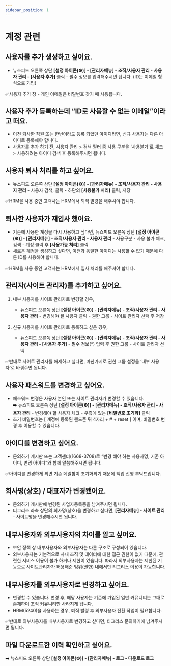 ```yaml
---
sidebar_position: 1
---
```


# 계정 관련

## 사용자를 추가 생성하고 싶어요.

- 뉴스피드 오른쪽 상단 **[설정 아이콘(⚙️)] - [관리자메뉴] - 조직/사용자 관리 - 사용자 관리 - [사용자 추가]** 클릭 - 필수 정보를 입력해주시면 됩니다. (ID는 이메일 형식으로 기입)

✅사용자 추가 창 - 개인 이메일은 비밀번호 찾기 때 사용됩니다.


## 사용자 추가 등록하는데 “ID로 사용할 수 없는 이메일”이라고 떠요.

- 이전 퇴사한 직원 또는 한번이라도 등록 되었던 아이디라면, 신규 사용자는 다른 아이디로 등록해야 합니다.
- 사용자를 추가 하기 전, 사용자 관리 > 검색 필터 중 사용 구분을 '사용불가'로 체크 > 사용하려는 아이디 검색 후 등록해주시면 됩니다.


## 사용자 퇴사 처리를 하고 싶어요.

- 뉴스피드 오른쪽 상단 **[설정 아이콘(⚙️)] - [관리자메뉴] - 조직/사용자 관리 - 사용자 관리** - 사용자 검색, 클릭 - 하단의 **[사용불가 처리]** 클릭, 저장

✅HRM을 사용 중인 고객사는 HRM에서 퇴직 발령을 해주셔야 합니다.


## 퇴사한 사용자가 재입사 했어요.

- 기존에 사용한 계정을 다시 사용하고 싶다면,  뉴스피드 오른쪽 상단 **[설정 아이콘(⚙️)] - [관리자메뉴] - 조직/사용자 관리 - 사용자 관리** - 사용구분 - 사용 불가 체크, 검색 - 계정 클릭 후 **[사용가능 처리]** 클릭
- 새로운 계정을 생성하고 싶다면, 이전과 동일한 아이디는 사용할 수 없기 때문에 다른 ID를 사용해야 합니다.

✅HRM을 사용 중인 고객사는 HRM에서 입사 처리를 해주셔야 합니다. 


## 관리자(사이트 관리자)를 추가하고 싶어요.

1. 내부 사용자를 사이트 관리자로 변경할 경우,
    - 뉴스피드 오른쪽 상단 **[설정 아이콘(⚙️)] - [관리자메뉴] - 조직/사용자 관리 - 사용자 관리** - 변경해야 될 사용자 클릭 - 권한 그룹 - 사이트 관리자 선택 후 저장

2. 신규 사용자를 사이트 관리자로 등록하고 싶은 경우,
    - 뉴스피드 오른쪽 상단 **[설정 아이콘(⚙️)] - [관리자메뉴] - 조직/사용자 관리 - 사용자 관리 - [사용자 추가]** - 필수 정보(*) 입력 후 권한 그룹 - 사이트 관리자 선택

✅반대로 사이트 관리자를 해제하고 싶다면, 마찬가지로 권한 그룹 설정을 ‘내부 사용자’로 바꿔주면 됩니다.


## 사용자 패스워드를 변경하고 싶어요.

- 패스워드 변경은 사용자 본인 또는 사이트 관리자가 변경할 수 있습니다.  
➡️ 뉴스피드 오른쪽 상단 **[설정 아이콘(⚙️)] - [관리자메뉴] - 조직/사용자 관리 - 사용자 관리** - 변경해야 할 사용자 체크 - 우측에 있는 **[비밀번호 초기화]** 클릭 
- 초기 비밀번호는 [ 계정에 등록된 핸드폰 뒤 4자리 + # + reset ] 이며, 비밀번호 변경 후 이용할 수 있습니다.


## 아이디를 변경하고 싶어요.

- 문의하기 게시판 또는 고객센터(1668-3708)로 “변경 해야 하는 사용자명, 기존 아이디, 변경 아이디”와 함께 말씀해주시면 됩니다.

✅아이디를 변경하게 되면 기존 메일함이 초기화되기 때문에 백업 진행 부탁드립니다.


## 회사명(상호) / 대표자가 변경됐어요.

- 문의하기 게시판에 변경된 사업자등록증을 남겨주시면 됩니다.
- 티그리스 좌측 상단의 회사명(상호)을 변경하고 싶다면, **[관리자메뉴] - 사이트 관리** - 사이트명을 변경해주시면 됩니다.


## 내부사용자와 외부사용자의 차이를 알고 싶어요.

- 보안 정책 상 내부사용자와 외부사용자는 다른 구조로 구성되어 있습니다.
- 외부사용자는 기본적으로 사내 조직 및 데이터에 대한 접근 권한이 없기 때문에, 관련한 서비스 이용이 불가 하거나 제한이 있습니다.
따라서 외부사용자는 제한된 기능으로 사이트관리자가 허용해준 범위(권한) 내에서만 티그리스 이용이 가능합니다.


## 내부사용자를 외부사용자로 변경하고 싶어요.

- 변경할 수 있습니다. 변경 후, 해당 사용자는 기존에 가입된 일반 커뮤니티는 그대로 존재하며 조직 커뮤니티만 사라지게 됩니다.
- HRM(5240)을 사용하는 경우, 퇴직 발령 후 외부사용자 전환 작업이 필요합니다.

✅반대로 외부사용자를 내부사용자로 변경하고 싶다면, 티그리스 문의하기에 남겨주시면 됩니다.


## 파일 다운로드한 이력 확인하고 싶어요.

 ➡️ 뉴스피드 오른쪽 상단 **[설정 아이콘(⚙️)] - [관리자메뉴] - 로그 - 다운로드 로그**